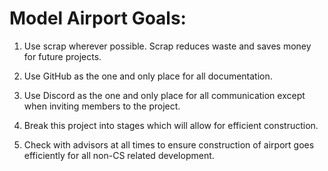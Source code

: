 # Model Airport Goals:

1. Use scrap wherever possible. Scrap reduces waste and saves money for future projects.

1. Use GitHub as the one and only place for all documentation.

1. Use Discord as the one and only place for all communication except when inviting members to the project.

1. Break this project into stages which will allow for efficient construction.

1. Check with advisors at all times to ensure construction of airport goes efficiently for all non-CS related development.